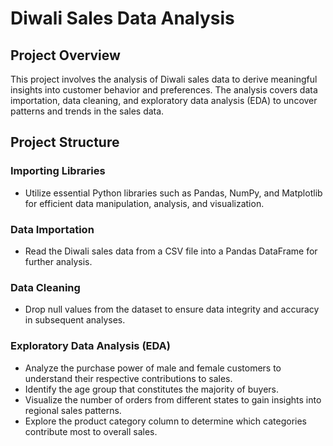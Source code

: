 # Diwali Sales Data Analysis

## Project Overview

This project involves the analysis of Diwali sales data to derive meaningful insights into customer behavior and preferences. The analysis covers data importation, data cleaning, and exploratory data analysis (EDA) to uncover patterns and trends in the sales data.

## Project Structure

### Importing Libraries

- Utilize essential Python libraries such as Pandas, NumPy, and Matplotlib for efficient data manipulation, analysis, and visualization.

### Data Importation

- Read the Diwali sales data from a CSV file into a Pandas DataFrame for further analysis.

### Data Cleaning

- Drop null values from the dataset to ensure data integrity and accuracy in subsequent analyses.

### Exploratory Data Analysis (EDA)

- Analyze the purchase power of male and female customers to understand their respective contributions to sales.
- Identify the age group that constitutes the majority of buyers.
- Visualize the number of orders from different states to gain insights into regional sales patterns.
- Explore the product category column to determine which categories contribute most to overall sales.
